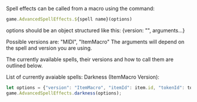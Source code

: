 Spell effects can be called from a macro using the command: 
```javascript 
game.AdvancedSpellEffects.${spell name}(options)
```
options should be an object structured like this: 
{version: "", arguments...}

Possible versions are: 
"MIDI", "ItemMacro"
The arguments will depend on the spell and version you are using.


The currently available spells, their versions and how to call them are outlined below.

List of currently avaiable spells: 
Darkness (ItemMacro Version):
```javascript
let options = {"version": "ItemMacro", "itemId": item.id, "tokenId": token.id};
game.AdvancedSpellEffects.darkness(options);
```